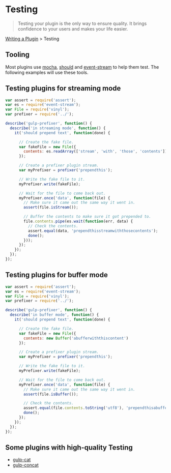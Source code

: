# Testing

> Testing your plugin is the only way to ensure quality. It brings confidence to 
  your users and makes your life easier.

[Writing a Plugin](README.md) > Testing

## Tooling

Most plugins use [mocha](https://github.com/mochajs/mocha),
[should](https://github.com/shouldjs/should.js) and 
[event-stream](https://github.com/dominictarr/event-stream) to help them test. 
The following examples will use these tools.

## Testing plugins for streaming mode

```javascript
var assert = require('assert');
var es = require('event-stream');
var File = require('vinyl');
var prefixer = require('../');

describe('gulp-prefixer', function() {
  describe('in streaming mode', function() {
    it('should prepend text', function(done) {

      // Create the fake file.
      var fakeFile = new File({
        contents: es.readArray(['stream', 'with', 'those', 'contents'])
      });

      // Create a prefixer plugin stream.
      var myPrefixer = prefixer('prependthis');

      // Write the fake file to it.
      myPrefixer.write(fakeFile);

      // Wait for the file to come back out.
      myPrefixer.once('data', function(file) {
        // Make sure it came out the same way it went in.
        assert(file.isStream());

        // Buffer the contents to make sure it got prepended to.
        file.contents.pipe(es.wait(function(err, data) {
          // Check the contents.
          assert.equal(data, 'prependthisstreamwiththosecontents');
          done();
        }));
      });
    });
  });
});
```

## Testing plugins for buffer mode

```javascript
var assert = require('assert');
var es = require('event-stream');
var File = require('vinyl');
var prefixer = require('../');

describe('gulp-prefixer', function() {
  describe('in buffer mode', function() {
    it('should prepend text', function(done) {

      // Create the fake file.
      var fakeFile = new File({
        contents: new Buffer('abufferwiththiscontent')
      });

      // Create a prefixer plugin stream.
      var myPrefixer = prefixer('prependthis');

      // Write the fake file to it.
      myPrefixer.write(fakeFile);

      // Wait for the file to come back out.
      myPrefixer.once('data', function(file) {
        // Make sure it came out the same way it went in.
        assert(file.isBuffer());

        // Check the contents.
        assert.equal(file.contents.toString('utf8'), 'prependthisabufferwiththiscontent');
        done();
      });
    });
  });
});
```
 
## Some plugins with high-quality Testing

* [gulp-cat](https://github.com/ben-eb/gulp-cat/blob/master/test.js)
* [gulp-concat](https://github.com/wearefractal/gulp-concat/blob/master/test/main.js)
